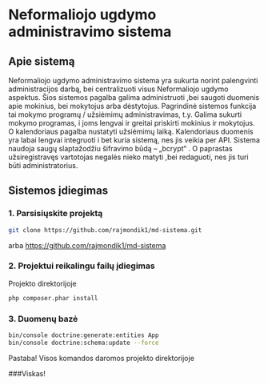 Neformaliojo ugdymo administravimo sistema
===========================================
Apie sistemą
-------------------------
Neformaliojo ugdymo administravimo sistema yra sukurta norint palengvinti administracijos darbą, bei centralizuoti visus Neformaliojo ugdymo aspektus. Šios sistemos pagalba galima administruoti ,bei saugoti duomenis apie mokinius, bei mokytojus arba dėstytojus. Pagrindinė sistemos funkcija tai mokymo programų / užsiėmimų administravimas, t.y. Galima sukurti mokymo programas, i joms lengvai ir greitai priskirti mokinius ir mokytojus. O kalendoriaus pagalba nustatyti užsiėmimų laiką. Kalendoriaus duomenis yra labai lengvai integruoti i bet kuria sistemą, nes jis veikia per API. Sistema naudoja saugų slaptažodžiu šifravimo būdą – „bcrypt“ . O paprastas užsiregistravęs vartotojas negalės nieko matyti ,bei redaguoti, nes jis turi būti administratorius. 

Sistemos įdiegimas
-----------------------

### 1. Parsisiųskite projektą

```sh
git clone https://github.com/rajmondik1/md-sistema.git
```
arba 
https://github.com/rajmondik1/md-sistema


### 2. Projektui reikalingu failų įdiegimas
Projekto direktorijoje
```sh
php composer.phar install
```
### 3. Duomenų bazė
```sh
bin/console doctrine:generate:entities App
bin/console doctrine:schema:update --force
```
Pastaba! Visos komandos daromos projekto direktorijoje

###Viskas!